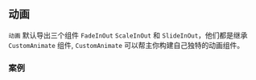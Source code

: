 ## 动画

`动画` 默认导出三个组件 `FadeInOut` `ScaleInOut` 和 `SlideInOut`，他们都是继承 `CustomAnimate` 组件, `CustomAnimate` 可以帮主你构建自己独特的动画组件。

### 案例
